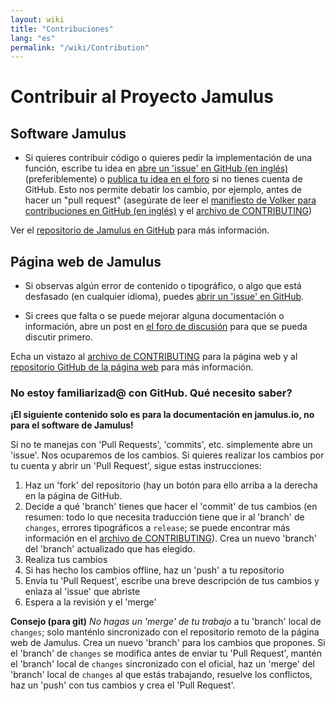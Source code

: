 ```yaml
---
layout: wiki
title: "Contribuciones"
lang: "es"
permalink: "/wiki/Contribution"
---
```


# Contribuir al Proyecto Jamulus

## Software Jamulus
* Si quieres contribuir código o quieres pedir la implementación de una función, escribe tu idea en [abre un 'issue' en GitHub (en inglés)](https://github.com/jamulussoftware/jamulus/issues/) (preferiblemente) o [publica tu idea en el foro](https://github.com/jamulussoftware/jamulus/discussions) si no tienes cuenta de GitHub. Esto nos permite debatir los cambio, por ejemplo, antes de hacer un "pull request" (asegúrate de leer el [manifiesto de Volker para contribuciones en GitHub (en inglés)](https://github.com/jamulussoftware/jamulus/discussions/915) y el [archivo de CONTRIBUTING](https://github.com/jamulussoftware/jamulus/blob/master/CONTRIBUTING.md))

Ver el [repositorio de Jamulus en GitHub](https://github.com/jamulussoftware/jamulus) para más información.

## Página web de Jamulus

* Si observas algún error de contenido o tipográfico, o algo que está desfasado (en cualquier idioma), puedes [abrir un 'issue' en GitHub](https://github.com/jamulussoftware/jamuluswebsite/issues).

* Si crees que falta o se puede mejorar alguna documentación o información, abre un post en [el foro de discusión](https://github.com/jamulussoftware/jamuluswebsite/discussions) para que se pueda discutir primero.

Echa un vistazo al [archivo de CONTRIBUTING](https://github.com/jamulussoftware/jamuluswebsite/blob/changes/CONTRIBUTING.md) para la página web y al [repositorio GitHub de la página web](https://github.com/jamulussoftware/jamuluswebsite) para más información.

### No estoy familiarizad@ con GitHub. Qué necesito saber?

**¡El siguiente contenido solo es para la documentación en jamulus.io, no para el software de Jamulus!**

Si no te manejas con 'Pull Requests', 'commits', etc. simplemente abre un 'issue'. Nos ocuparemos de los cambios. Si quieres realizar los cambios por tu cuenta y abrir un 'Pull Request', sigue estas instrucciones:

1. Haz un 'fork' del repositorio (hay un botón para ello arriba a la derecha en la página de GitHub.
2. Decide a qué 'branch' tienes que hacer el 'commit' de tus cambios (en resumen: todo lo que necesita traducción tiene que ir al 'branch' de `changes`, errores tipográficos a `release`; se puede encontrar más información en el [archivo de CONTRIBUTING](https://github.com/jamulussoftware/jamuluswebsite/blob/changes/CONTRIBUTING.md)). Crea un nuevo 'branch' del 'branch' actualizado que has elegido.
3. Realiza tus cambios
4. Si has hecho los cambios offline, haz un 'push' a tu repositorio
5. Envía tu 'Pull Request', escribe una breve descripción de tus cambios y enlaza al 'issue' que abriste
6. Espera a la revisión y el 'merge'

**Consejo (para git)** *No hagas un 'merge' de tu trabajo* a tu 'branch' local de `changes`; solo manténlo sincronizado con el repositorio remoto de la página web de Jamulus. Crea un nuevo 'branch' para los cambios que propones.
Si el 'branch' de `changes` se modifica antes de enviar tu 'Pull Request', mantén el 'branch' local de `changes` sincronizado con el oficial, haz un 'merge' del 'branch' local de `changes` al que estás trabajando, resuelve los conflictos, haz un 'push' con tus cambios y crea el 'Pull Request'.
